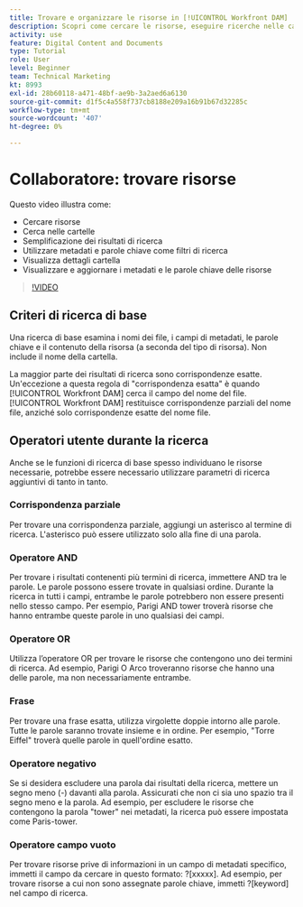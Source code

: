 ```yaml
---
title: Trovare e organizzare le risorse in [!UICONTROL Workfront DAM]
description: Scopri come cercare le risorse, eseguire ricerche nelle cartelle, ottimizzare i risultati della ricerca, utilizzare metadati e parole chiave come filtri di ricerca e altro ancora in [!UICONTROL Workfront DAM].
activity: use
feature: Digital Content and Documents
type: Tutorial
role: User
level: Beginner
team: Technical Marketing
kt: 8993
exl-id: 28b60118-a471-48bf-ae9b-3a2aed6a6130
source-git-commit: d1f5c4a558f737cb8188e209a16b91b67d32285c
workflow-type: tm+mt
source-wordcount: '407'
ht-degree: 0%

---
```


# Collaboratore: trovare risorse

Questo video illustra come:

* Cercare risorse
* Cerca nelle cartelle
* Semplificazione dei risultati di ricerca
* Utilizzare metadati e parole chiave come filtri di ricerca
* Visualizza dettagli cartella
* Visualizzare e aggiornare i metadati e le parole chiave delle risorse

>[!VIDEO](https://video.tv.adobe.com/v/335253/?quality=12)

## Criteri di ricerca di base

Una ricerca di base esamina i nomi dei file, i campi di metadati, le parole chiave e il contenuto della risorsa (a seconda del tipo di risorsa). Non include il nome della cartella.

La maggior parte dei risultati di ricerca sono corrispondenze esatte. Un&#39;eccezione a questa regola di &quot;corrispondenza esatta&quot; è quando [!UICONTROL Workfront DAM] cerca il campo del nome del file. [!UICONTROL Workfront DAM] restituisce corrispondenze parziali del nome file, anziché solo corrispondenze esatte del nome file.

## Operatori utente durante la ricerca

Anche se le funzioni di ricerca di base spesso individuano le risorse necessarie, potrebbe essere necessario utilizzare parametri di ricerca aggiuntivi di tanto in tanto.

### Corrispondenza parziale

Per trovare una corrispondenza parziale, aggiungi un asterisco al termine di ricerca. L&#39;asterisco può essere utilizzato solo alla fine di una parola.

### Operatore AND

Per trovare i risultati contenenti più termini di ricerca, immettere AND tra le parole. Le parole possono essere trovate in qualsiasi ordine. Durante la ricerca in tutti i campi, entrambe le parole potrebbero non essere presenti nello stesso campo. Per esempio, Parigi AND tower troverà risorse che hanno entrambe queste parole in uno qualsiasi dei campi.

### Operatore OR

Utilizza l’operatore OR per trovare le risorse che contengono uno dei termini di ricerca. Ad esempio, Parigi O Arco troveranno risorse che hanno una delle parole, ma non necessariamente entrambe.

### Frase

Per trovare una frase esatta, utilizza virgolette doppie intorno alle parole. Tutte le parole saranno trovate insieme e in ordine. Per esempio, &quot;Torre Eiffel&quot; troverà quelle parole in quell&#39;ordine esatto.

### Operatore negativo

Se si desidera escludere una parola dai risultati della ricerca, mettere un segno meno (-) davanti alla parola. Assicurati che non ci sia uno spazio tra il segno meno e la parola. Ad esempio, per escludere le risorse che contengono la parola &quot;tower&quot; nei metadati, la ricerca può essere impostata come Paris-tower.

### Operatore campo vuoto

Per trovare risorse prive di informazioni in un campo di metadati specifico, immetti il campo da cercare in questo formato: ?[xxxxx]. Ad esempio, per trovare risorse a cui non sono assegnate parole chiave, immetti ?[keyword] nel campo di ricerca.
